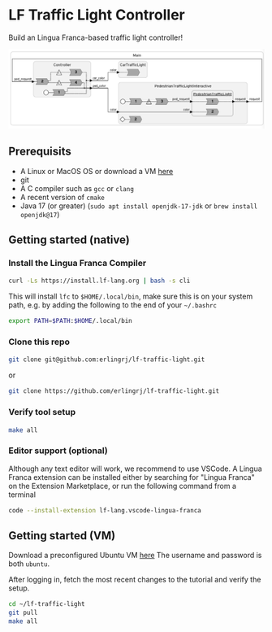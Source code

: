 # LF Traffic Light Controller
Build an Lingua Franca-based traffic light controller!

![](doc/image.png)

## Prerequisits
- A Linux or MacOS OS or download a VM [here](https://drive.google.com/file/d/1KwzQl56MlyBVLrJKngAE6ahd7eTb2c8X/view?usp=sharing)
- git
- A C compiler such as `gcc` or `clang`
- A recent version of `cmake`
- Java 17 (or greater) (`sudo apt install openjdk-17-jdk` or `brew install openjdk@17`)

## Getting started (native)

### Install the Lingua Franca Compiler

```sh
curl -Ls https://install.lf-lang.org | bash -s cli
```

This will install `lfc` to `$HOME/.local/bin`, make sure this is on your system path, e.g. by 
adding the following to the end of your `~/.bashrc`

```bash
export PATH=$PATH:$HOME/.local/bin
```


### Clone this repo

```sh
git clone git@github.com:erlingrj/lf-traffic-light.git
```

or 

```sh
git clone https://github.com/erlingrj/lf-traffic-light.git
```

### Verify tool setup
```sh
make all
```

### Editor support (optional)
Although any text editor will work, we recommend to use VSCode. A Lingua Franca extension can be
installed either by searching for "Lingua Franca" on the Extension Marketplace, or run the following
command from a terminal

```sh
code --install-extension lf-lang.vscode-lingua-franca
```


## Getting started (VM)
Download a preconfigured Ubuntu VM [here](https://drive.google.com/file/d/1KwzQl56MlyBVLrJKngAE6ahd7eTb2c8X/view?usp=sharing)
The username and password is both `ubuntu`.

After logging in, fetch the most recent changes to the tutorial and verify the setup.

```sh
cd ~/lf-traffic-light
git pull
make all
```





